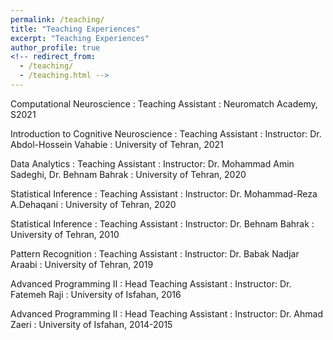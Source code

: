 ```yaml
---
permalink: /teaching/
title: "Teaching Experiences"
excerpt: "Teaching Experiences"
author_profile: true
<!-- redirect_from: 
  - /teaching/
  - /teaching.html -->
---
```


Computational Neuroscience
:   Teaching Assistant
:   Neuromatch Academy, S2021



Introduction to Cognitive Neuroscience
:   Teaching Assistant
:   Instructor: Dr. ‪Abdol-Hossein Vahabie
:    University of Tehran, 2021



 Data Analytics
:   Teaching Assistant
:   Instructor: Dr. Mohammad Amin Sadeghi, Dr. Behnam Bahrak
:    University of Tehran, 2020


 Statistical Inference
:   Teaching Assistant
:   Instructor: Dr. Mohammad-Reza A.Dehaqani
:    University of Tehran, 2020

 Statistical Inference
:   Teaching Assistant
:   Instructor: Dr. Behnam Bahrak
:    University of Tehran, 2010


 Pattern Recognition
:   Teaching Assistant
:   Instructor: Dr. Babak Nadjar Araabi
:    University of Tehran, 2019

 Advanced Programming II 
:   Head Teaching Assistant
:   Instructor: Dr. Fatemeh Raji
:    University of Isfahan, 2016



 Advanced Programming II 
:   Head Teaching Assistant
:   Instructor: Dr. Ahmad Zaeri
:    University of Isfahan, 2014-2015

